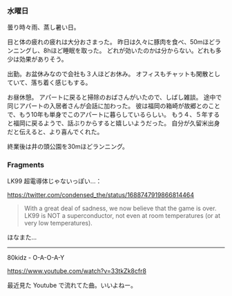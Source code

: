 ### 水曜日

曇り時々雨、蒸し暑い日。

目と体の疲れの疲れは大分おさまった。
昨日は久々に豚肉を食べ、50mほどランニングし、8hほど睡眠を取った。
どれが効いたのかは分からない。どれも多少は効果がありそう。

出勤。お盆休みなので会社も３人ほどお休み。
オフィスもチャットも閑散としていて、落ち着く感じもする。

お昼休憩。
アパートに戻ると掃除のおばさんがいたので、しばし雑談。
途中で同じアパートの入居者さんが会話に加わった。
彼は福岡の箱崎が故郷とのことで、もう10年も単身でこのアパートに暮らしているらしい。
もう４、５年すると福岡に戻るようで、話ぶりからすると嬉しいようだった。
自分が久留米出身だと伝えると、より喜んでくれた。

終業後は井の頭公園を30mほどランニング。

### Fragments

LK99 超電導体じゃないっぽい...：

https://twitter.com/condensed_the/status/1688747919866814464

> With a great deal of sadness, we now believe that the game is over. LK99 is NOT a superconductor, not even at room temperatures (or at very low temperatures). 

ほなまた...

---

80kidz - O-A-O-A-Y

https://www.youtube.com/watch?v=33tkZk8cfr8

最近見た Youtube で流れてた曲。いいよねー。